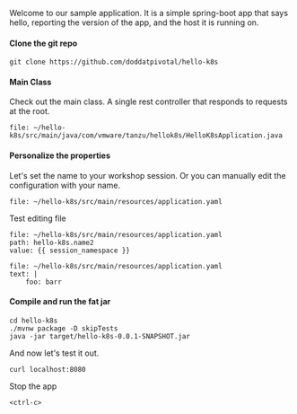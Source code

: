 Welcome to our sample application.  It is a simple spring-boot app that says hello, reporting the version of the app, and the host it is running on.

#### Clone the git repo

```execute-1
git clone https://github.com/doddatpivotal/hello-k8s
```

#### Main Class

Check out the main class.  A single rest controller that responds to requests at the root.

```editor:open-file
file: ~/hello-k8s/src/main/java/com/vmware/tanzu/hellok8s/HelloK8sApplication.java
```

#### Personalize the properties

Let's set the name to your workshop session.  Or you can manually edit the configuration with your name.

```editor:open-file
file: ~/hello-k8s/src/main/resources/application.yaml
```

Test editing file
```editor:insert-value-into-yaml
file: ~/hello-k8s/src/main/resources/application.yaml
path: hello-k8s.name2
value: {{ session_namespace }}
```

```editor:append-lines-to-file
file: ~/hello-k8s/src/main/resources/application.yaml
text: |
    foo: barr
```

#### Compile and run the fat jar

```execute-1
cd hello-k8s
./mvnw package -D skipTests
java -jar target/hello-k8s-0.0.1-SNAPSHOT.jar
```

And now let's test it out.

```execute-2
curl localhost:8080
```

Stop the app

```execute-1
<ctrl-c>
```

